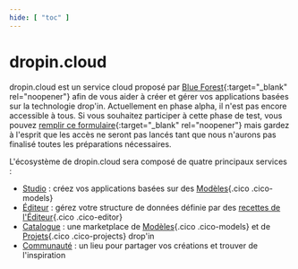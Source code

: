 ```yaml
---
hide: [ "toc" ]
---
```

# dropin.cloud

dropin.cloud est un service cloud proposé par [Blue Forest](https://blueforest.cc){:target="_blank" rel="noopener"} afin de vous aider à créer et gérer vos applications basées sur la technologie drop'in. Actuellement en phase alpha, il n'est pas encore accessible à tous. Si vous souhaitez participer à cette phase de test, vous pouvez [remplir ce formulaire](https://docs.google.com/forms/d/e/1FAIpQLSejGbv2SCbZ7xZwpdGSDTqEi3e7eg2FQNmsoZeJWaNxv27Nkw/viewform){:target="_blank" rel="noopener"} mais gardez à l'esprit que les accès ne seront pas lancés tant que nous n'aurons pas finalisé toutes les préparations nécessaires.

L'écosystème de dropin.cloud sera composé de quatre principaux services :

- [Studio](/fr/cloud/studio/) : créez vos applications basées sur des [Modèles](/fr/concepts/catalog/models/){.cico .cico-models}
- [Éditeur](/fr/cloud/editor/) : gérez votre structure de données définie par des [recettes de l'Éditeur](/fr/concepts/editor/){.cico .cico-editor}
- [Catalogue](/fr/cloud/catalog/) : une marketplace de [Modèles](/fr/concepts/catalog/models/){.cico .cico-models} et de [Projets](/fr/concepts/catalog/projects/){.cico .cico-projects} drop'in
- [Communauté](/fr/cloud/community/) : un lieu pour partager vos créations et trouver de l'inspiration
